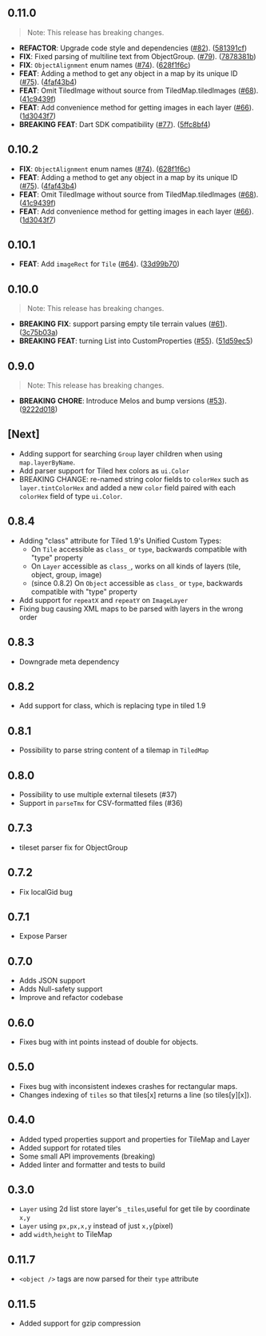 ## 0.11.0

> Note: This release has breaking changes.

 - **REFACTOR**: Upgrade code style and dependencies ([#82](https://github.com/flame-engine/tiled.dart/issues/82)). ([581391cf](https://github.com/flame-engine/tiled.dart/commit/581391cf4b4e5a504b42324e353876e9e7afbb75))
 - **FIX**: Fixed parsing of multiline text from ObjectGroup. ([#79](https://github.com/flame-engine/tiled.dart/issues/79)). ([7878381b](https://github.com/flame-engine/tiled.dart/commit/7878381b4333a4f04032d93a300f0c13ec6e1f11))
 - **FIX**: `ObjectAlignment` enum names ([#74](https://github.com/flame-engine/tiled.dart/issues/74)). ([628f1f6c](https://github.com/flame-engine/tiled.dart/commit/628f1f6cc89f6dd9b0a9cadcdd619549cf180e35))
 - **FEAT**: Adding a method to get any object in a map by its unique ID ([#75](https://github.com/flame-engine/tiled.dart/issues/75)). ([4faf43b4](https://github.com/flame-engine/tiled.dart/commit/4faf43b45002e19c8fdbf2af8dd09969bcf4781c))
 - **FEAT**: Omit TiledImage without source from TiledMap.tiledImages ([#68](https://github.com/flame-engine/tiled.dart/issues/68)). ([41c9439f](https://github.com/flame-engine/tiled.dart/commit/41c9439f9c0f1345b8b803b9b33d3a507e45bf1a))
 - **FEAT**: Add convenience method for getting images in each layer ([#66](https://github.com/flame-engine/tiled.dart/issues/66)). ([1d3043f7](https://github.com/flame-engine/tiled.dart/commit/1d3043f75dc59449e98c9f2f637141b8ac127508))
 - **BREAKING** **FEAT**: Dart SDK compatibility  ([#77](https://github.com/flame-engine/tiled.dart/issues/77)). ([5ffc8bf4](https://github.com/flame-engine/tiled.dart/commit/5ffc8bf4f99ffb1d08686856325b6f0f98760e26))

## 0.10.2

 - **FIX**: `ObjectAlignment` enum names ([#74](https://github.com/flame-engine/tiled.dart/issues/74)). ([628f1f6c](https://github.com/flame-engine/tiled.dart/commit/628f1f6cc89f6dd9b0a9cadcdd619549cf180e35))
 - **FEAT**: Adding a method to get any object in a map by its unique ID ([#75](https://github.com/flame-engine/tiled.dart/issues/75)). ([4faf43b4](https://github.com/flame-engine/tiled.dart/commit/4faf43b45002e19c8fdbf2af8dd09969bcf4781c))
 - **FEAT**: Omit TiledImage without source from TiledMap.tiledImages ([#68](https://github.com/flame-engine/tiled.dart/issues/68)). ([41c9439f](https://github.com/flame-engine/tiled.dart/commit/41c9439f9c0f1345b8b803b9b33d3a507e45bf1a))
 - **FEAT**: Add convenience method for getting images in each layer ([#66](https://github.com/flame-engine/tiled.dart/issues/66)). ([1d3043f7](https://github.com/flame-engine/tiled.dart/commit/1d3043f75dc59449e98c9f2f637141b8ac127508))

## 0.10.1

 - **FEAT**: Add `imageRect` for `Tile` ([#64](https://github.com/flame-engine/tiled.dart/issues/64)). ([33d99b70](https://github.com/flame-engine/tiled.dart/commit/33d99b70e9c0c9b11483d9a25abfc1375869c87f))

## 0.10.0

> Note: This release has breaking changes.

 - **BREAKING** **FIX**: support parsing empty tile terrain values ([#61](https://github.com/flame-engine/tiled.dart/issues/61)). ([3c75b03a](https://github.com/flame-engine/tiled.dart/commit/3c75b03a2d122e7ab5fe22bdf102755b18a26130))
 - **BREAKING** **FEAT**: turning List<Property> into CustomProperties ([#55](https://github.com/flame-engine/tiled.dart/issues/55)). ([51d59ec5](https://github.com/flame-engine/tiled.dart/commit/51d59ec585e2913decabfc48c333cba4a20df9c4))

## 0.9.0

> Note: This release has breaking changes.

 - **BREAKING** **CHORE**: Introduce Melos and bump versions ([#53](https://github.com/flame-engine/tiled.dart/issues/53)). ([9222d018](https://github.com/flame-engine/tiled.dart/commit/9222d018258fffbff54c4ab3d2c441019d48d234))

## [Next]
* Adding support for searching `Group` layer children when using `map.layerByName`.
* Add parser support for Tiled hex colors as `ui.Color`
* BREAKING CHANGE: re-named string color fields to `colorHex` such as `layer.tintColorHex` and 
  added a new `color` field paired with each `colorHex` field of type `ui.Color`.

## 0.8.4
* Adding "class" attribute for Tiled 1.9's Unified Custom Types:
    * On `Tile` accessible as `class_` or `type`, backwards compatible with "type" property 
    * On `Layer` accessible as `class_`, works on all kinds of layers (tile, object, group, image)
    * (since 0.8.2) On `Object` accessible as `class_` or `type`,
      backwards compatible with "type" property
* Add support for `repeatX` and `repeatY` on `ImageLayer`
* Fixing bug causing XML maps to be parsed with layers in the wrong order

## 0.8.3
* Downgrade meta dependency

## 0.8.2
* Add support for class, which is replacing type in tiled 1.9

## 0.8.1
* Possibility to parse string content of a tilemap in `TiledMap`

## 0.8.0
* Possibility to use multiple external tilesets (#37)
* Support in `parseTmx` for CSV-formatted files (#36)

## 0.7.3
* tileset parser fix for ObjectGroup

## 0.7.2
* Fix localGid bug

## 0.7.1
* Expose Parser

## 0.7.0
* Adds JSON support
* Adds Null-safety support
* Improve and refactor codebase

## 0.6.0
* Fixes bug with int points instead of double for objects.

## 0.5.0

* Fixes bug with inconsistent indexes crashes for rectangular maps.
* Changes indexing of `tiles` so that tiles[x] returns a line (so tiles[y][x]).

## 0.4.0

* Added typed properties support and properties for TileMap and Layer
* Added support for rotated tiles
* Some small API improvements (breaking)
* Added linter and formatter and tests to build

## 0.3.0

* `Layer` using 2d list store layer's `_tiles`,useful for get tile by coordinate `x,y`
* `Layer` using `px,px,x,y` instead of just `x,y`(pixel)
* add `width`,`height` to TileMap

## 0.11.7

* `<object />` tags are now parsed for their `type` attribute

## 0.11.5

* Added support for gzip compression
